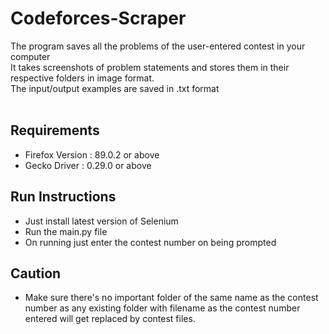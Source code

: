 # Codeforces-Scraper

The program saves all the problems of the user-entered contest in your computer</br>
It takes screenshots of problem statements and stores them in their respective folders in image format.</br>
The input/output examples are saved in .txt format</br>
</br>
## Requirements
* Firefox Version : 89.0.2 or above</br>
* Gecko Driver : 0.29.0 or above

## Run Instructions
* Just install latest version of Selenium</br>
* Run the main.py file</br>
* On running just enter the contest number on being prompted

## Caution
* Make sure there's no important folder of the same name as the contest number as any existing folder with filename as the contest number entered will get replaced by contest files. 
